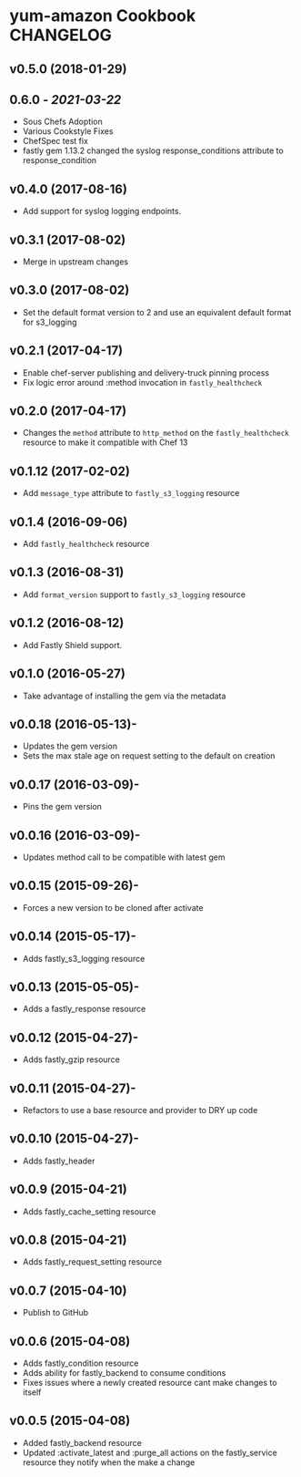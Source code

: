 # yum-amazon Cookbook CHANGELOG

## v0.5.0 (2018-01-29)

## 0.6.0 - *2021-03-22*

- Sous Chefs Adoption
- Various Cookstyle Fixes
- ChefSpec test fix
- fastly gem 1.13.2 changed the syslog response_conditions attribute to response_condition

## v0.4.0 (2017-08-16)

- Add support for syslog logging endpoints.

## v0.3.1 (2017-08-02)

- Merge in upstream changes

## v0.3.0 (2017-08-02)

- Set the default format version to 2 and use an equivalent default format for s3_logging

## v0.2.1 (2017-04-17)

- Enable chef-server publishing and delivery-truck pinning process
- Fix logic error around :method invocation in `fastly_healthcheck`

## v0.2.0 (2017-04-17)

- Changes the `method` attribute to `http_method` on the `fastly_healthcheck` resource to make it compatible with Chef 13

## v0.1.12 (2017-02-02)

- Add `message_type` attribute to `fastly_s3_logging` resource

## v0.1.4 (2016-09-06)

- Add `fastly_healthcheck` resource

## v0.1.3 (2016-08-31)

- Add `format_version` support to `fastly_s3_logging` resource

## v0.1.2 (2016-08-12)

- Add Fastly Shield support.

## v0.1.0 (2016-05-27)

- Take advantage of installing the gem via the metadata

## v0.0.18 (2016-05-13)-

- Updates the gem version
- Sets the max stale age on request setting to the default on creation

## v0.0.17 (2016-03-09)-

- Pins the gem version

## v0.0.16 (2016-03-09)-

- Updates method call to be compatible with latest gem

## v0.0.15 (2015-09-26)-

- Forces a new version to be cloned after activate

## v0.0.14 (2015-05-17)-

- Adds fastly_s3_logging resource

## v0.0.13 (2015-05-05)-

- Adds a fastly_response resource

## v0.0.12 (2015-04-27)-

- Adds fastly_gzip resource

## v0.0.11 (2015-04-27)-

- Refactors to use a base resource and provider to DRY up code

## v0.0.10 (2015-04-27)-

- Adds fastly_header

## v0.0.9 (2015-04-21)

- Adds fastly_cache_setting resource

## v0.0.8 (2015-04-21)

- Adds fastly_request_setting resource

## v0.0.7 (2015-04-10)

- Publish to GitHub

## v0.0.6 (2015-04-08)

- Adds fastly_condition resource
- Adds ability for fastly_backend to consume conditions
- Fixes issues where a newly created resource cant make changes to itself

## v0.0.5 (2015-04-08)

- Added fastly_backend resource
- Updated :activate_latest and :purge_all actions on the fastly_service resource they notify when the make a change
